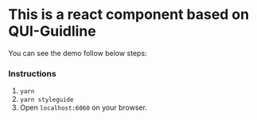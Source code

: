 # This is a react component based on QUI-Guidline

You can see the demo follow below steps:
### Instructions
1. `yarn`
2. `yarn styleguide`
3. Open `localhost:6060` on your browser.
